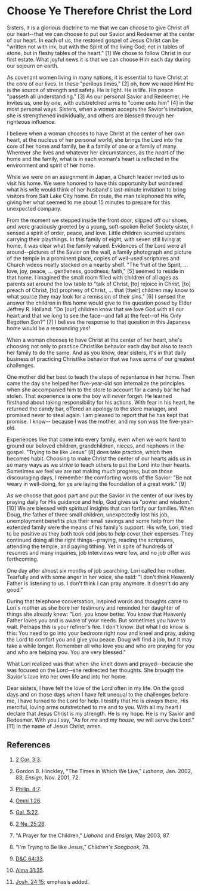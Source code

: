 # Choose Ye Therefore Christ the Lord

Sisters, it is a glorious doctrine to me that we can choose to give Christ
_all_ our heart--that we can choose to put our Savior and Redeemer at the
center of our heart. In each of us, the restored gospel of Jesus Christ can be
"written not with ink, but with the Spirit of the living God; not in tables of
stone, but in fleshy tables of the heart." [1]  We chose to follow Christ in
our first estate. What joyful news it is that we can choose Him each day
during our sojourn on earth.

As covenant women living in many nations, it is essential to have Christ at
the core of our lives. In these "perilous times," [2]  oh, how we need Him! He
is the source of strength and safety. He is light. He is life. His peace
"passeth all understanding." [3]  As our personal Savior and Redeemer, He
invites us, one by one, with outstretched arms to "come unto him" [4]  in the
most personal ways. Sisters, when a woman accepts the Savior's invitation, she
is strengthened individually, and others are blessed through her righteous
influence.

I believe when a woman chooses to have Christ at the center of her own heart,
at the nucleus of her personal world, she brings the Lord into the core of her
home and family, be it a family of one or a family of many. Wherever she lives
and whatever her circumstances, as the _heart_ of the home and the family,
what is in each woman's heart is reflected in the environment and spirit of
her home.

While we were on an assignment in Japan, a Church leader invited us to visit
his home. We were honored to have this opportunity but wondered what his wife
would think of her husband's last-minute invitation to bring visitors from
Salt Lake City home. En route, the man telephoned his wife, giving her what
seemed to me about 15 minutes to prepare for this unexpected company.

From the moment we stepped inside the front door, slipped off our shoes, and
were graciously greeted by a young, soft-spoken Relief Society sister, I
sensed a spirit of order, peace, and love. Little children scurried upstairs
carrying their playthings. In this family of eight, with seven still living at
home, it was clear what the family valued. Evidences of the Lord were all
around--pictures of the Savior on the wall, a family photograph and picture of
the temple in a prominent place, copies of well-used scriptures and Church
videos neatly stacked on a nearby shelf. "The fruit of the Spirit, ... love,
joy, peace, ... gentleness, goodness, faith," [5]  seemed to reside in that
home. I imagined the small room filled with children of all ages as parents
sat around the low table to "talk of Christ, [to] rejoice in Christ, [to]
preach of Christ, [to] prophesy of Christ, ... that [their] children may know to
what source they may look for a remission of their sins." [6]  I sensed the
answer the children in this home would give to the question posed by Elder
Jeffrey R. Holland: "Do [our] children know that we love God with all our
heart and that we long to see the face--and fall at the feet--of His Only
Begotten Son?" [7]  I believe the response to that question in this Japanese
home would be a resounding _yes!_

When a woman chooses to have Christ at the center of her heart, she's choosing
not only to practice Christlike behavior each day but also to teach her family
to do the same. And as you know, dear sisters, it's in that daily business of
practicing Christlike behavior that we have some of our greatest challenges.

One mother did her best to teach the steps of repentance in her home. Then
came the day she helped her five-year-old son internalize the principles when
she accompanied him to the store to account for a candy bar he had stolen.
That experience is one the boy will _never_ forget. He learned firsthand about
taking responsibility for his actions. With fear in his heart, he returned the
candy bar, offered an apology to the store manager, and promised never to
steal again. I am pleased to report that he has kept that promise. I know--
because I was the mother, and my son was the five-year-old.

Experiences like that come into every family, even when we work hard to ground
our beloved children, grandchildren, nieces, and nephews in the gospel.
"Trying to be like Jesus" [8]  does take practice, which then becomes habit.
Choosing to make Christ the center of our hearts aids us in so many ways as we
strive to teach others to put the Lord into their hearts. Sometimes we feel we
are not making much progress, but on those discouraging days, I remember the
comforting words of the Savior: "Be not weary in well-doing, for ye are laying
the foundation of a great work." [9]

As we choose that good part and put the Savior in the center of our lives by
praying daily for His guidance and help, God gives us "power and wisdom." [10]
We are blessed with spiritual insights that can fortify our families. When
Doug, the father of three small children, unexpectedly lost his job,
unemployment benefits plus their small savings and some help from the extended
family were the means of his family's support. His wife, Lori, tried to be
positive as they both took odd jobs to help cover their expenses. They
continued doing all the right things--praying, reading the scriptures,
attending the temple, and paying tithing. Yet in spite of hundreds of resumes
and many inquiries, job interviews were few, and no job offer was forthcoming.

One day after almost six months of job searching, Lori called her mother.
Tearfully and with some anger in her voice, she said: "I don't think Heavenly
Father is listening to us. I don't think I can pray anymore. It doesn't do any
good."

During that telephone conversation, inspired words and thoughts came to Lori's
mother as she bore her testimony and reminded her daughter of things she
already knew: "Lori, you know better. You know that Heavenly Father loves you
and is aware of your needs. But sometimes you have to wait. Perhaps this is
your refiner's fire. I don't know. But what I do know is this: You need to go
into your bedroom right now and kneel and pray, asking the Lord to comfort you
and give you peace. Doug _will_ find a job, but it may take a while longer.
Remember all who love you and who are praying for you and who are helping you.
You are very blessed."

What Lori realized was that when she knelt down and prayed--because she was
focused on the Lord--she redirected her thoughts. She brought the Savior's
love into her own life and into her home.

Dear sisters, I have felt the love of the Lord often in my life. On the good
days and on those days when I have felt unequal to the challenges before me, I
have turned to the Lord for help. I testify that He is _always_ there, His
merciful, loving arms outstretched to me and to you. With all my heart I
declare that Jesus Christ is my strength. He is my hope. He is my Savior and
Redeemer. With you I say, "As for _me_ and _my house,_ we will serve the
Lord." [11]  In the name of Jesus Christ, amen.

## References

  1.   [2 Cor. 3:3](https://www.lds.org/scriptures/nt/2-cor/3.3?lang=eng#2).

  2.  Gordon B. Hinckley, "The Times in Which We Live," _Liahona,_ Jan. 2002, 83; _Ensign,_ Nov. 2001, 72.

  3.   [Philip. 4:7](https://www.lds.org/scriptures/nt/philip/4.7?lang=eng#6).

  4.   [Omni 1:26](https://www.lds.org/scriptures/bofm/omni/1.26?lang=eng#25).

  5.   [Gal. 5:22](https://www.lds.org/scriptures/nt/gal/5.22?lang=eng#21).

  6.   [2 Ne. 25:26](https://www.lds.org/scriptures/bofm/2-ne/25.26?lang=eng#25).

  7.  "A Prayer for the Children," _Liahona_ and _Ensign,_ May 2003, 87.

  8.  "I'm Trying to Be like Jesus," _Children's Songbook,_ 78.

  9.   [D&amp;C 64:33](https://www.lds.org/scriptures/dc-testament/dc/64.33?lang=eng#32).

  10.   [Alma 31:35](https://www.lds.org/scriptures/bofm/alma/31.35?lang=eng#34).

  11.   [Josh. 24:15](https://www.lds.org/scriptures/ot/josh/24.15?lang=eng#14); emphasis added.

